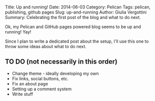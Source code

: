 Title: Up and running!
Date: 2014-06-03
Category: Pelican
Tags: pelican, publishing, github pages
Slug: up-and-running
Author: Giulia Vergottini
Summary: Celebrating the first post of the blog and what to do next.

Ok, my Pelican and GitHub pages powered blog seems to be up and running! Yay!

Since I plan to write a dedicated post about the setup, I'll use this one to throw some ideas about what to do next.


TO DO (not necessarily in this order)
-------------------------------------

* Change theme - ideally developing my own
* Fix links, social buttons, etc.
* Fix an about page
* Setting up a comment system
* Write stuff
